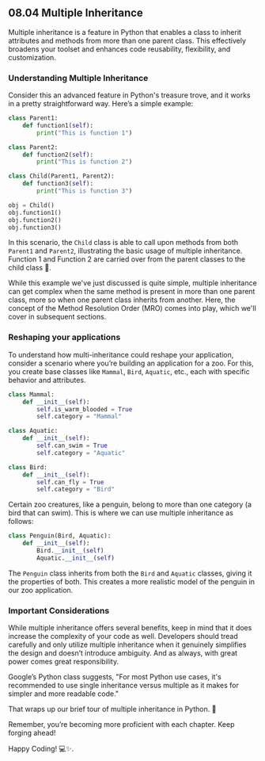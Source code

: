 ## 08.04 Multiple Inheritance

Multiple inheritance is a feature in Python that enables a class to inherit attributes and methods from more than one parent class. This effectively broadens your toolset and enhances code reusability, flexibility, and customization.

### Understanding Multiple Inheritance

Consider this an advanced feature in Python's treasure trove, and it works in a pretty straightforward way. Here’s a simple example:

```python
class Parent1:
    def function1(self):
        print("This is function 1")

class Parent2:
    def function2(self):
        print("This is function 2")

class Child(Parent1, Parent2):
    def function3(self):
        print("This is function 3")

obj = Child()
obj.function1()
obj.function2()
obj.function3()
```
In this scenario, the `Child` class is able to call upon methods from both `Parent1` and `Parent2`, illustrating the basic usage of multiple inheritance. Function 1 and Function 2 are carried over from the parent classes to the child class 🎉.

While this example we've just discussed is quite simple, multiple inheritance can get complex when the same method is present in more than one parent class, more so when one parent class inherits from another. Here, the concept of the Method Resolution Order (MRO) comes into play, which we'll cover in subsequent sections.

### Reshaping your applications

To understand how multi-inheritance could reshape your application, consider a scenario where you’re building an application for a zoo. For this, you create base classes like `Mammal`, `Bird`, `Aquatic`, etc., each with specific behavior and attributes.

```python
class Mammal:
    def __init__(self):
        self.is_warm_blooded = True
        self.category = "Mammal"

class Aquatic:
    def __init__(self):
        self.can_swim = True
        self.category = "Aquatic"

class Bird:
    def __init__(self):
        self.can_fly = True
        self.category = "Bird"
```
Certain zoo creatures, like a penguin, belong to more than one category (a bird that can swim). This is where we can use multiple inheritance as follows:

```python
class Penguin(Bird, Aquatic):
    def __init__(self):
        Bird.__init__(self)
        Aquatic.__init__(self)
```
The `Penguin` class inherits from both the `Bird` and `Aquatic` classes, giving it the properties of both. This creates a more realistic model of the penguin in our zoo application.

### Important Considerations

While multiple inheritance offers several benefits, keep in mind that it does increase the complexity of your code as well. Developers should tread carefully and only utilize multiple inheritance when it genuinely simplifies the design and doesn’t introduce ambiguity. And as always, with great power comes great responsibility.

Google’s Python class suggests, "For most Python use cases, it's recommended to use single inheritance versus multiple as it makes for simpler and more readable code."

That wraps up our brief tour of multiple inheritance in Python. 🐍

Remember, you’re becoming more proficient with each chapter. Keep forging ahead!

Happy Coding! 💻✨.